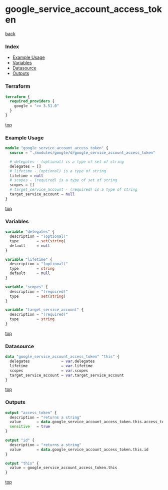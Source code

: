 # google_service_account_access_token

[back](../google.md)

### Index

- [Example Usage](#example-usage)
- [Variables](#variables)
- [Datasource](#datasource)
- [Outputs](#outputs)

### Terraform

```terraform
terraform {
  required_providers {
    google = ">= 3.51.0"
  }
}
```

[top](#index)

### Example Usage

```terraform
module "google_service_account_access_token" {
  source = "./modules/google/d/google_service_account_access_token"

  # delegates - (optional) is a type of set of string
  delegates = []
  # lifetime - (optional) is a type of string
  lifetime = null
  # scopes - (required) is a type of set of string
  scopes = []
  # target_service_account - (required) is a type of string
  target_service_account = null
}
```

[top](#index)

### Variables

```terraform
variable "delegates" {
  description = "(optional)"
  type        = set(string)
  default     = null
}

variable "lifetime" {
  description = "(optional)"
  type        = string
  default     = null
}

variable "scopes" {
  description = "(required)"
  type        = set(string)
}

variable "target_service_account" {
  description = "(required)"
  type        = string
}
```

[top](#index)

### Datasource

```terraform
data "google_service_account_access_token" "this" {
  delegates              = var.delegates
  lifetime               = var.lifetime
  scopes                 = var.scopes
  target_service_account = var.target_service_account
}
```

[top](#index)

### Outputs

```terraform
output "access_token" {
  description = "returns a string"
  value       = data.google_service_account_access_token.this.access_token
  sensitive   = true
}

output "id" {
  description = "returns a string"
  value       = data.google_service_account_access_token.this.id
}

output "this" {
  value = google_service_account_access_token.this
}
```

[top](#index)